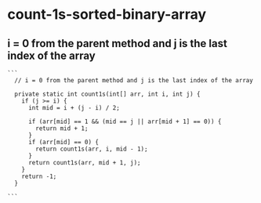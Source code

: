 # count-1s-sorted-binary-array

  ## i = 0 from the parent method and j is the last index of the array
    ```
      // i = 0 from the parent method and j is the last index of the array

      private static int count1s(int[] arr, int i, int j) {
        if (j >= i) {
          int mid = i + (j - i) / 2;

          if (arr[mid] == 1 && (mid == j || arr[mid + 1] == 0)) {
            return mid + 1;
          }
          if (arr[mid] == 0) {
            return count1s(arr, i, mid - 1);
          }
          return count1s(arr, mid + 1, j);
        }
        return -1;
      }

    ```
